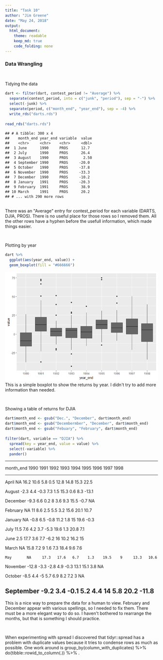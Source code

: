 ```yaml
---
title: "Task 10"
author: "Jim Greene"
date: "May 24, 2018"
output: 
  html_document:
    theme: readable
    keep_md: true
    code_folding: none
---
```



### Data Wrangling


</br>

Tidying the data

```r
dart <- filter(dart, contest_period != "Average") %>%
  separate(contest_period, into = c("junk", "period"), sep = "-") %>%
  select(-junk) %>% 
  separate(period, c("month_end", "year_end"), sep = -4) %>% 
  write_rds("darts.rds")

read_rds("darts.rds")
```

```
## # A tibble: 300 x 4
##    month_end year_end variable  value
##    <chr>     <chr>    <chr>     <dbl>
##  1 June      1990     PROS      12.7 
##  2 July      1990     PROS      26.4 
##  3 August    1990     PROS       2.50
##  4 September 1990     PROS     -20.0 
##  5 October   1990     PROS     -37.8 
##  6 November  1990     PROS     -33.3 
##  7 December  1990     PROS     -10.2 
##  8 January   1991     PROS     -20.3 
##  9 February  1991     PROS      38.9 
## 10 March     1991     PROS      20.2 
## # ... with 290 more rows
```
</br>There was an "Average" entry for contest_period for each variable (DARTS, DJIA, PROS). There is no useful place for those rows so I removed them. All the other rows have a hyphen before the usefull information, which made things easier.




</br>

Plotting by year

```r
dart %>% 
  ggplot(aes(year_end, value)) +
  geom_boxplot(fill = "#666666")
```

![](Task_10_files/figure-html/unnamed-chunk-3-1.png)<!-- -->
</br>This is a simple boxplot to show the returns by year. I didn't try to add more information than needed.

</br>

Showing a table of returns for DJIA

```r
dart$month_end <- gsub("Dec.", "December", dart$month_end)
dart$month_end <- gsub("Decembermber", "December", dart$month_end)
dart$month_end <- gsub("Febuary", "February", dart$month_end)

filter(dart, variable == "DJIA") %>% 
  spread(key = year_end, value = value) %>% 
  select(-variable) %>% 
  pander()
```


----------------------------------------------------------------------------
 month_end   1990    1991   1992   1993   1994   1995   1996   1997   1998  
----------- ------- ------ ------ ------ ------ ------ ------ ------ -------
   April      NA     16.2   10.6   5.8    0.5    12.8   14.8   15.3   22.5  

  August     -2.3    4.4    -0.3   7.3    1.5    15.3   0.6    8.3    -13.1 

 December    -9.3    6.6    0.2     8     3.6    9.3    15.5   -0.7    NA   

 February     NA      11    8.6    2.5    5.5    3.2    15.6   20.1   10.7  

  January     NA     -0.8   6.5    -0.8   11.2   1.8     15    19.6   -0.3  

   July      11.5    7.6    4.2    3.7    -5.3   19.6   1.3    20.8    7.1  

   June       2.5    17.7   3.6    7.7    -6.2    16    10.2   16.2    15   

   March      NA     15.8   7.2     9     1.6    7.3    18.4   9.6     7.6  

    May       NA     17.3   17.6   6.7    1.3    19.5    9     13.3   10.6  

 November    -12.8   -3.3   -2.8   4.9    -0.3   13.1   15.1   3.8     NA   

  October    -8.5    4.4     -5    5.7    6.9    8.2    7.2     3      NA   

 September   -9.2    3.4    -0.1   5.2    4.4     14    5.8    20.2   -11.8 
----------------------------------------------------------------------------
This is a nice way to prepare the data for a human to view. February and December appear with various spellings, so I needed to fix them. There must be a more elegant way to do so. I haven't bothered to rearrange the months, but that is something I should practice.

</br>

When experimenting with spread I discovered that tidyr::spread has a problem with duplicate values because it tries to condense rows as much as possible. One work around is group_by(column_with_duplicates) %>% do(tibble::rowid_to_column(.)) %>% .
